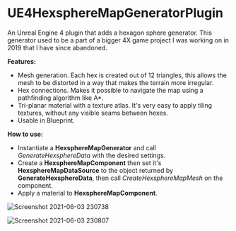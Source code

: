 # UE4HexsphereMapGeneratorPlugin
An Unreal Engine 4 plugin that adds a hexagon sphere generator. 
This generator used to be a part of a bigger 4X game project I was working on in 2019 that I have since abandoned.

**Features:**
* Mesh generation. Each hex is created out of 12 triangles, this allows the mesh to be distorted in a way that makes the terrain more irregular.
* Hex connections. Makes it possible to navigate the map using a pathfinding algorithm like A*.
* Tri-planar material with a texture atlas. It's very easy to apply tiling textures, without any visible seams between hexes.
* Usable in Blueprint.

**How to use:**
* Instantiate a **HexsphereMapGenerator** and call *GenerateHexsphereData* with the desired settings.
* Create a **HexsphereMapComponent** then set it's **HexsphereMapDataSource** to the object returned by **GenerateHexsphereData**, then call *CreateHexsphereMapMesh* on the component.
* Apply a material to **HexsphereMapComponent**.

![Screenshot 2021-06-03 230738](https://user-images.githubusercontent.com/11838635/120712893-81c78180-c4c1-11eb-887c-155b848be865.png)

![Screenshot 2021-06-03 230807](https://user-images.githubusercontent.com/11838635/120712995-a02d7d00-c4c1-11eb-93cc-f2fae32fb7fd.png)

